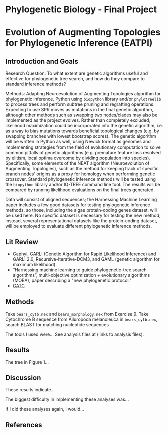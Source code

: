 # Phylogenetic Biology - Final Project

# Evolution of Augmenting Topologies for Phylogenetic Inference (EATPI)

## Introduction and Goals

Research Question: To what extent are genetic algorithms useful and effective for phylogenetic tree search, and how do they compare to standard inference methods?

Methods: Adapting Neuroevolution of Augmenting Topologies algorithm for phylogenetic inference.
Python using `biopython` library and/or `phylotreelib` to process trees and perform subtree pruning and regrafting operations. Expecting to use SPR moves as mutations in the final genetic algorithm, although other methods such as swapping two nodes/clades may also be implemented as the project evolves. Rather than completely excluded, likelihood maximization could be incorporated into the genetic algorithm, i.e. as a way to bias mutations towards beneficial topological changes (e.g. by swapping branches with lowest bootstrap scores). The genetic algorithm will be written in Python as well, using Newick format as genomes and implementing strategies from the field of evolutionary computation to solve common pitfalls of genetic algorithms (e.g. premature feature loss resolved by elitism, local optima overcome by dividing population into species). Specifically, some elements of the NEAT algorithm (Neuroevolution of Augmenting Topologies), such as the method for keeping track of specific branch nodes' origins as a proxy for homology when performing genetic crossover.
Standard phylogenetic inference methods will be tested using the `biopython` library and/or IQ-TREE command line tool. The results will be compared by running likelihood evaluations on the final trees generated.

Data will consist of aligned sequences; the Harnessing Machine Learning paper includes a few good datasets for testing phylogenetic inference methods, so those, including the algae protein-coding genes dataset, will be used here. No specific dataset is necessary for testing the new method; instead, several representational datasets like the protein-coding dataset, will be employed to evaluate different phylogenetic inference methods.

## Lit Review

- Gaphyl, GARLI (Genetic Algorithm for Rapid Likelihood Inference) and GARLI 2.0, Recursive-Iterative-DCM3, and GAML (genetic algorithm for maximum likelihood).
- “Harnessing machine learning to guide phylogenetic-tree search algorithms”, multi-objective optimization + evolutionary algorithms (MOEA), paper describing a "new phylogenetic protocol."
- [GATC](https://bmcgenomics.biomedcentral.com/articles/10.1186/s12864-018-4455-x)

## Methods

Take `bears_cytb.nex` and `bears_morphology.nex` from Exercise 9.
Take Cytochrome B sequence from Ailuropoda melanoleuca in `bears_cytb.nex`, search BLAST for matching nucleotide sequences

The tools I used were... See analysis files at (links to analysis files).

## Results

The tree in Figure 1...

## Discussion

These results indicate...

The biggest difficulty in implementing these analyses was...

If I did these analyses again, I would...

## References

